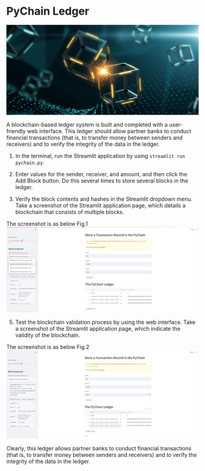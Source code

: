 # PyChain Ledger

![alt=""](Images/application-image.png)

A blockchain-based ledger system is built and completed with a user-friendly web interface. This ledger should allow partner banks to conduct financial transactions (that is, to transfer money between senders and receivers) and to verify the integrity of the data in the ledger.

1. In the terminal, run the Streamlit application by using `streamlit run pychain.py`.

3. Enter values for the sender, receiver, and amount, and then click the Add Block button. Do this several times to store several blocks in the ledger.

4. Verify the block contents and hashes in the Streamlit dropdown menu. Take a screenshot of the Streamlit application page, which details a blockchain that consists of multiple blocks.

The screenshot is as below Fig.1 ![alt="Fig.1"](Images/Blockchain-verfication.png)

5. Test the blockchain validation process by using the web interface. Take a screenshot of the Streamlit application page, which indicate the validity of the blockchain. 

The screenshot is as below Fig.2![alt="Fig.2"](Images/Blockchain-Validation.png)


Clearly, this ledger allows partner banks to conduct financial transactions (that is, to transfer money between senders and receivers) and to verify the integrity of the data in the ledger.



